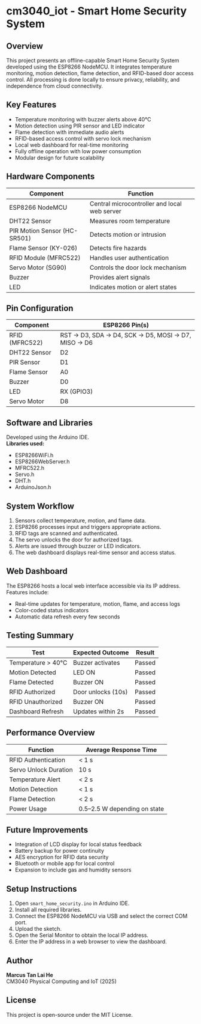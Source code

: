 # cm3040_iot - Smart Home Security System

## Overview
This project presents an offline-capable Smart Home Security System developed using the ESP8266 NodeMCU. It integrates temperature monitoring, motion detection, flame detection, and RFID-based door access control. All processing is done locally to ensure privacy, reliability, and independence from cloud connectivity.

## Key Features
- Temperature monitoring with buzzer alerts above 40°C  
- Motion detection using PIR sensor and LED indicator  
- Flame detection with immediate audio alerts  
- RFID-based access control with servo lock mechanism  
- Local web dashboard for real-time monitoring  
- Fully offline operation with low power consumption  
- Modular design for future scalability

## Hardware Components
| Component | Function |
|------------|-----------|
| ESP8266 NodeMCU | Central microcontroller and local web server |
| DHT22 Sensor | Measures room temperature |
| PIR Motion Sensor (HC-SR501) | Detects motion or intrusion |
| Flame Sensor (KY-026) | Detects fire hazards |
| RFID Module (MFRC522) | Handles user authentication |
| Servo Motor (SG90) | Controls the door lock mechanism |
| Buzzer | Provides alert signals |
| LED | Indicates motion or alert states |

## Pin Configuration
| Component | ESP8266 Pin(s) |
|------------|----------------|
| RFID (MFRC522) | RST → D3, SDA → D4, SCK → D5, MOSI → D7, MISO → D6 |
| DHT22 Sensor | D2 |
| PIR Sensor | D1 |
| Flame Sensor | A0 |
| Buzzer | D0 |
| LED | RX (GPIO3) |
| Servo Motor | D8 |

## Software and Libraries
Developed using the Arduino IDE.  
**Libraries used:**
- ESP8266WiFi.h  
- ESP8266WebServer.h  
- MFRC522.h  
- Servo.h  
- DHT.h  
- ArduinoJson.h  

## System Workflow
1. Sensors collect temperature, motion, and flame data.  
2. ESP8266 processes input and triggers appropriate actions.  
3. RFID tags are scanned and authenticated.  
4. The servo unlocks the door for authorized tags.  
5. Alerts are issued through buzzer or LED indicators.  
6. The web dashboard displays real-time sensor and access status.

## Web Dashboard
The ESP8266 hosts a local web interface accessible via its IP address.  
Features include:
- Real-time updates for temperature, motion, flame, and access logs  
- Color-coded status indicators  
- Automatic data refresh every few seconds  

## Testing Summary
| Test | Expected Outcome | Result |
|------|------------------|--------|
| Temperature > 40°C | Buzzer activates | Passed |
| Motion Detected | LED ON | Passed |
| Flame Detected | Buzzer ON | Passed |
| RFID Authorized | Door unlocks (10s) | Passed |
| RFID Unauthorized | Buzzer ON | Passed |
| Dashboard Refresh | Updates within 2s | Passed |

## Performance Overview
| Function | Average Response Time |
|-----------|-----------------------|
| RFID Authentication | < 1 s |
| Servo Unlock Duration | 10 s |
| Temperature Alert | < 2 s |
| Motion Detection | < 1 s |
| Flame Detection | < 2 s |
| Power Usage | 0.5–2.5 W depending on state |

## Future Improvements
- Integration of LCD display for local status feedback  
- Battery backup for power continuity  
- AES encryption for RFID data security  
- Bluetooth or mobile app for local control  
- Expansion to include gas and humidity sensors  

## Setup Instructions
1. Open `smart_home_security.ino` in Arduino IDE.  
2. Install all required libraries.  
3. Connect the ESP8266 NodeMCU via USB and select the correct COM port.  
4. Upload the sketch.  
5. Open the Serial Monitor to obtain the local IP address.  
6. Enter the IP address in a web browser to view the dashboard.

## Author
**Marcus Tan Lai He**  
CM3040 Physical Computing and IoT (2025)

## License
This project is open-source under the MIT License.
